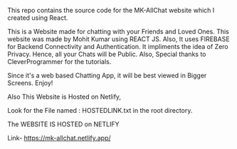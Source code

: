 This repo contains the source code for the MK-AllChat website which I created using React.

This is a Website made for chatting with your Friends and Loved Ones.
This website was made by Mohit Kumar using REACT JS. Also, It uses FIREBASE for Backend Connectivity and Authentication.
It impliments the idea of Zero Privacy. Hence, all your Chats will be Public.
Also, Special thanks to CleverProgrammer for the tutorials.

Since it's a web based Chatting App, it will be best viewed in Bigger Screens.
Enjoy!

Also This Website is Hosted on Netlify,

Look for the File named : HOSTEDLINK.txt in the root directory.

The WEBSITE IS HOSTED on NETLIFY

Link- https://mk-allchat.netlify.app/

